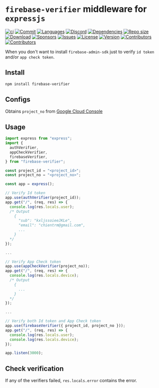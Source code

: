 # `firebase-verifier` middleware for `expressjs`

[![ci](https://github.com/chientrm/firebase-verifier/actions/workflows/ci.yml/badge.svg)](https://github.com/chientrm/firebase-verifier/actions/workflows/ci.yml)
[![Commit](https://img.shields.io/github/commit-activity/m/chientrm/firebase-verifier)](https://img.shields.io/github/commit-activity/m/chientrm/firebase-verifier)
[![Languages](https://img.shields.io/github/languages/top/chientrm/firebase-verifier)](https://github.com/trending/javascript)
[![Discord](https://img.shields.io/discord/925391810472329276?logo=discord)](https://discord.gg/HMMtp3dTPh)
[![Dependencies](https://img.shields.io/depfu/chientrm/firebase-verifier)](https://depfu.com/repos/github/chientrm/firebase-verifier)
[![Repo size](https://img.shields.io/github/repo-size/chientrm/firebase-verifier)](https://github.com/chientrm/firebase-verifier)
[![Download](https://img.shields.io/npm/dt/firebase-verifier)](https://www.npmjs.com/package/firebase-verifier)
[![Sponsors](https://img.shields.io/github/sponsors/chientrm)](https://github.com/chientrm)
[![Issues](https://img.shields.io/github/issues/chientrm/firebase-verifier)](https://github.com/chientrm/firebase-verifier/issues)
[![License](https://img.shields.io/npm/l/firebase-verifier)](https://github.com/chientrm/firebase-verifier/blob/main/LICENSE)
[![Version](https://img.shields.io/github/package-json/v/chientrm/firebase-verifier)](https://github.com/chientrm/firebase-verifier)
[![Contributors](https://img.shields.io/npm/v/firebase-verifier)](https://www.npmjs.com/package/firebase-verifier)
[![Contributors](https://img.shields.io/github/contributors/chientrm/firebase-verifier)](https://github.com/chientrm/firebase-verifier/graphs/contributors)

When you don't want to install `firebase-admin-sdk` just to verify `id token` and/or `app check token`.

## Install

```sh
npm install firebase-verifier
```

## Configs

Obtains `project_no` from [Google Cloud Console](https://console.cloud.google.com)

## Usage

```ts
import express from "express";
import {
  authVerifier,
  appCheckVerifier,
  firebaseVerifier,
} from "firebase-verifier";

const project_id = "<project_id>";
const project_no = "<project_no>";

const app = express();

// Verify Id token
app.use(authVerifier(project_id));
app.get("/", (req, res) => {
  console.log(res.locals.user);
  /* Output
    {
      "sub": "kxljssoieeJKLe",
      "email": "chientrm@gmail.com",
      ...
    }
  */
});

...

// Verify App Check token
app.use(appCheckVerifier(project_no));
app.get("/", (req, res) => {
  console.log(res.locals.device);
  /* Output
    {
      ...
    }
  */
});

...

// Verify both Id token and App Check token
app.use(firebaseVerifier({ project_id, project_no }));
app.get("/", (req, res) => {
  console.log(res.locals.user);
  console.log(res.locals.device);
});

app.listen(3000);
```

## Check verification

If any of the verifiers failed, `res.locals.error` contains the error.

